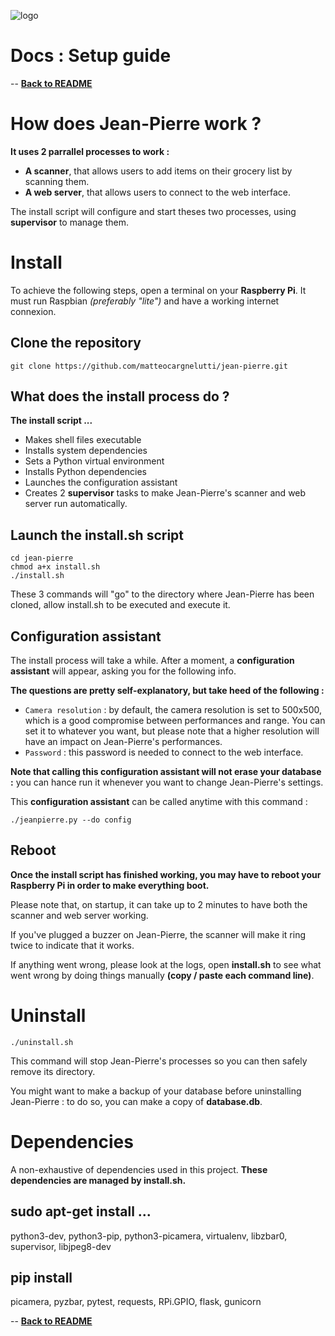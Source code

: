 ![logo](https://raw.githubusercontent.com/matteocargnelutti/jeanpierre/master/misc/ban.png)
# Docs : Setup guide
-- [**Back to README**](http://github.com/matteocargnelutti/jeanpierre)

# How does Jean-Pierre work ?
**It uses 2 parrallel processes to work :**
* **A scanner**, that allows users to add items on their grocery list by scanning them.
* **A web server**, that allows users to connect to the web interface.

The install script will configure and start theses two processes, using **supervisor** to manage them.

# Install
To achieve the following steps, open a terminal on your **Raspberry Pi**. It must run Raspbian *(preferably "lite")* and have a working internet connexion.

## Clone the repository
```shell
git clone https://github.com/matteocargnelutti/jean-pierre.git
```

## What does the install process do ?
**The install script ...**
* Makes shell files executable
* Installs system dependencies
* Sets a Python virtual environment
* Installs Python dependencies
* Launches the configuration assistant
* Creates 2 **supervisor** tasks to make Jean-Pierre's scanner and web server run automatically.

## Launch the install.sh script
```shell
cd jean-pierre
chmod a+x install.sh
./install.sh
```

These 3 commands will "go" to the directory where Jean-Pierre has been cloned, allow install.sh to be executed and execute it.

## Configuration assistant
The install process will take a while. After a moment, a **configuration assistant** will appear, asking you for the following info.

**The questions are pretty self-explanatory, but take heed of the following :**
* `Camera resolution` : by default, the camera resolution is set to 500x500, which is a good compromise between performances and range. You can set it to whatever you want, but please note that a higher resolution will have an impact on Jean-Pierre's performances.
* `Password` : this password is needed to connect to the web interface.

**Note that calling this configuration assistant will not erase your database :** you can hance run it whenever you want to change Jean-Pierre's settings.

This **configuration assistant** can be called anytime with this command :

```shell
./jeanpierre.py --do config
```

## Reboot
**Once the install script has finished working, you may have to reboot your Raspberry Pi in order to make everything boot.**

Please note that, on startup, it can take up to 2 minutes to have both the scanner and web server working.

If you've plugged a buzzer on Jean-Pierre, the scanner will make it ring twice to indicate that it works.

If anything went wrong, please look at the logs, open **install.sh** to see what went wrong by doing things manually **(copy / paste each command line)**.

# Uninstall
```shell
./uninstall.sh
```

This command will stop Jean-Pierre's processes so you can then safely remove its directory.

You might want to make a backup of your database before uninstalling Jean-Pierre : to do so, you can make a copy of **database.db**.

# Dependencies
A non-exhaustive of dependencies used in this project.
**These dependencies are managed by install.sh.**

## sudo apt-get install ...
python3-dev, python3-pip, python3-picamera, virtualenv, libzbar0, supervisor, libjpeg8-dev

## pip install
picamera, pyzbar, pytest, requests, RPi.GPIO, flask, gunicorn

-- [**Back to README**](http://github.com/matteocargnelutti/jeanpierre)